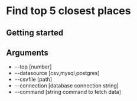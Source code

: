 # Find top 5 closest places

## Getting started

## Arguments

- --top [number]
- --datasource [csv,mysql,postgres]
- --csvfile [path]
- --connection [database connection string]
- --command [string command to fetch data]
